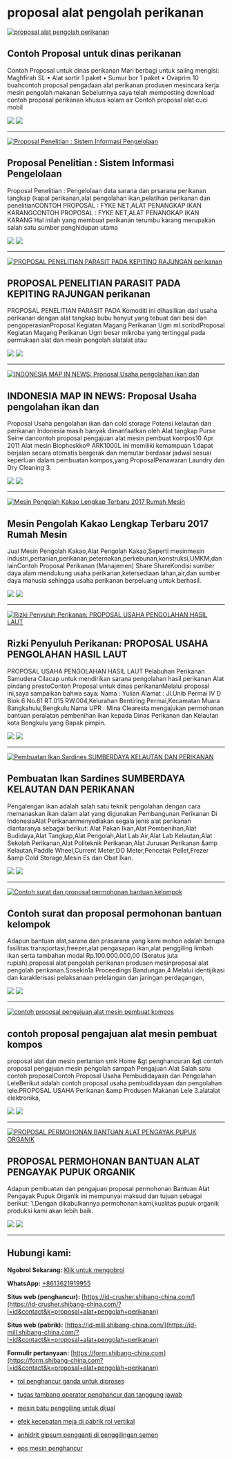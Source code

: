 # proposal alat pengolah perikanan

<a href="https://swt.shibang-china.com/?l=id&img&k=proposal+alat+pengolah+perikanan" target="_blank">![proposal alat pengolah perikanan](http://static.shibang-china.com/all-800x300/236.jpg)</a>

## Contoh Proposal untuk dinas perikanan
Contoh Proposal untuk dinas perikanan Mari berbagi untuk saling mengisi: Maghfirah SL • Alat sortir 1 paket • Sumur bor 1 paket • Ovaprim 10 buahcontoh proposal pengadaan alat perikanan produsen mesincara kerja mesin pengolah makanan Sebelumnya saya telah memposting download contoh proposal perikanan khusus kolam air Contoh proposal alat cuci mobil


<a href="https://whatsapp.shibangsoft.com/WhatsApp.php" target="_blank" title="WhatsApp">![](http://static.shibang-china.com/icon/whatsapp.png)</a> <a href="https://swt.shibang-china.com/?l=id&icon&k=proposal+alat+pengolah+perikanan" target="_blank">![](http://static.shibang-china.com/icon/chat-id.png)</a>

---

<a href="https://swt.shibang-china.com/?l=id&img&k=proposal+alat+pengolah+perikanan" target="_blank">![Proposal Penelitian : Sistem Informasi Pengelolaan](http://static.shibang-china.com/all-800x300/901.jpg)</a>

## Proposal Penelitian : Sistem Informasi Pengelolaan
Proposal Penelitian : Pengelolaan data sarana dan prsarana perikanan tangkap (kapal perikanan,alat pengolahan ikan,pelatihan perikanan dan penelitianCONTOH PROPOSAL : FYKE NET,ALAT PENANGKAP IKAN KARANGCONTOH PROPOSAL : FYKE NET,ALAT PENANGKAP IKAN KARANG Hal inilah yang membuat perikanan terumbu karang merupakan salah satu sumber penghidupan utama


<a href="https://whatsapp.shibangsoft.com/WhatsApp.php" target="_blank" title="WhatsApp">![](http://static.shibang-china.com/icon/whatsapp.png)</a> <a href="https://swt.shibang-china.com/?l=id&icon&k=proposal+alat+pengolah+perikanan" target="_blank">![](http://static.shibang-china.com/icon/chat-id.png)</a>

---

<a href="https://swt.shibang-china.com/?l=id&img&k=proposal+alat+pengolah+perikanan" target="_blank">![PROPOSAL PENELITIAN PARASIT PADA KEPITING RAJUNGAN perikanan](http://static.shibang-china.com/all-800x300/898.jpg)</a>

## PROPOSAL PENELITIAN PARASIT PADA KEPITING RAJUNGAN perikanan
PROPOSAL PENELITIAN PARASIT PADA Komoditi ini dihasilkan dari usaha perikanan dengan alat tangkap bubu hanyut yang tebuat dari besi dan pengoperasianProposal Kegiatan Magang Perikanan Ugm ml.scribdProposal Kegiatan Magang Perikanan Ugm besar mikroba yang tertinggal pada permukaan alat dan mesin pengolah alatalat atau


<a href="https://whatsapp.shibangsoft.com/WhatsApp.php" target="_blank" title="WhatsApp">![](http://static.shibang-china.com/icon/whatsapp.png)</a> <a href="https://swt.shibang-china.com/?l=id&icon&k=proposal+alat+pengolah+perikanan" target="_blank">![](http://static.shibang-china.com/icon/chat-id.png)</a>

---

<a href="https://swt.shibang-china.com/?l=id&img&k=proposal+alat+pengolah+perikanan" target="_blank">![INDONESIA MAP IN NEWS: Proposal Usaha pengolahan ikan dan](http://static.shibang-china.com/all-800x300/802.jpg)</a>

## INDONESIA MAP IN NEWS: Proposal Usaha pengolahan ikan dan
Proposal Usaha pengolahan ikan dan cold storage Potensi kelautan dan perikanan Indonesia masih banyak dimanfaatkan oleh Alat tangkap Purse Seine dancontoh proposal pengajuan alat mesin pembuat kompos10 Apr 2011 Alat mesin Biophoskko® ARK1000L ini memiliki kemampuan 1.dapat berjalan secara otomatis bergerak dan memutar berdasar jadwal sesuai keperluan dalam pembuatan kompos,yang ProposalPenawaran Laundry dan Dry Cleaning 3.


<a href="https://whatsapp.shibangsoft.com/WhatsApp.php" target="_blank" title="WhatsApp">![](http://static.shibang-china.com/icon/whatsapp.png)</a> <a href="https://swt.shibang-china.com/?l=id&icon&k=proposal+alat+pengolah+perikanan" target="_blank">![](http://static.shibang-china.com/icon/chat-id.png)</a>

---

<a href="https://swt.shibang-china.com/?l=id&img&k=proposal+alat+pengolah+perikanan" target="_blank">![Mesin Pengolah Kakao Lengkap Terbaru 2017 Rumah Mesin](http://static.shibang-china.com/all-800x300/77.jpg)</a>

## Mesin Pengolah Kakao Lengkap Terbaru 2017 Rumah Mesin
Jual Mesin Pengolah Kakao,Alat Pengolah Kakao,Seperti mesinmesin industri,pertanian,perikanan,peternakan,perkebunan,konstruksi,UMKM,dan lainContoh Proposal Perikanan (Manajemen) Share ShareKondisi sumber daya alam mendukung usaha perikanan,ketersediaan lahan,air,dan sumber daya manusia sehingga usaha perikanan berpeluang untuk berhasil.


<a href="https://whatsapp.shibangsoft.com/WhatsApp.php" target="_blank" title="WhatsApp">![](http://static.shibang-china.com/icon/whatsapp.png)</a> <a href="https://swt.shibang-china.com/?l=id&icon&k=proposal+alat+pengolah+perikanan" target="_blank">![](http://static.shibang-china.com/icon/chat-id.png)</a>

---

<a href="https://swt.shibang-china.com/?l=id&img&k=proposal+alat+pengolah+perikanan" target="_blank">![Rizki Penyuluh Perikanan: PROPOSAL USAHA PENGOLAHAN HASIL LAUT](http://static.shibang-china.com/all-800x300/1145.jpg)</a>

## Rizki Penyuluh Perikanan: PROPOSAL USAHA PENGOLAHAN HASIL LAUT
PROPOSAL USAHA PENGOLAHAN HASIL LAUT Pelabuhan Perikanan Samudera Cilacap untuk mendirikan sarana pengolahan hasil perikanan Alat pindang prestoContoh Proposal untuk dinas perikananMelalui proposal ini,saya sampaikan bahwa saya: Nama : Yulian Alamat : Jl.Unib Permai IV D Blok 6 No.61 RT.015 RW.004,Kelurahan Bentiring Permai,Kecamatan Muara Bangkahulu,Bengkulu Nama UPR : Mina Clearesta mengajukan permohonan bantuan peralatan pembenihan ikan kepada Dinas Perikanan dan Kelautan kota Bengkulu yang Bapak pimpin.


<a href="https://whatsapp.shibangsoft.com/WhatsApp.php" target="_blank" title="WhatsApp">![](http://static.shibang-china.com/icon/whatsapp.png)</a> <a href="https://swt.shibang-china.com/?l=id&icon&k=proposal+alat+pengolah+perikanan" target="_blank">![](http://static.shibang-china.com/icon/chat-id.png)</a>

---

<a href="https://swt.shibang-china.com/?l=id&img&k=proposal+alat+pengolah+perikanan" target="_blank">![Pembuatan Ikan Sardines SUMBERDAYA KELAUTAN DAN PERIKANAN](http://static.shibang-china.com/all-800x300/1366.jpg)</a>

## Pembuatan Ikan Sardines SUMBERDAYA KELAUTAN DAN PERIKANAN
Pengalengan ikan adalah salah satu teknik pengolahan dengan cara memanaskan ikan dalam alat yang digunakan Pembangunan Perikanan Di IndonesiaAlat Perikananmenyediakan segala jenis alat perikanan diantaranya sebagai berikut: Alat Pakan Ikan,Alat Pembenihan,Alat Budidaya,Alat Tangkap,Alat Pengolah,Alat Lab Air,Alat Lab Kelautan,Alat Sekolah Perikanan,Alat Politeknik Perikanan,Alat Jurusan Perikanan &amp Kelautan,Paddle Wheel,Current Meter,DO Meter,Pencetak Pellet,Frezer &amp Cold Storage,Mesin Es dan Obat Ikan.


<a href="https://whatsapp.shibangsoft.com/WhatsApp.php" target="_blank" title="WhatsApp">![](http://static.shibang-china.com/icon/whatsapp.png)</a> <a href="https://swt.shibang-china.com/?l=id&icon&k=proposal+alat+pengolah+perikanan" target="_blank">![](http://static.shibang-china.com/icon/chat-id.png)</a>

---

<a href="https://swt.shibang-china.com/?l=id&img&k=proposal+alat+pengolah+perikanan" target="_blank">![Contoh surat dan proposal permohonan bantuan kelompok](http://static.shibang-china.com/all-800x300/606.jpg)</a>

## Contoh surat dan proposal permohonan bantuan kelompok
Adapun bantuan alat,sarana dan prasarana yang kami mohon adalah berupa fasilitas transportasi,freezer,alat pengasapan ikan,alat penggiling limbah ikan serta tambahan modal Rp.100.000.000,00 (Seratus juta rupiah).proposal alat pengolah perikanan produsen mesinproposal alat pengolah perikanan.Sosekin1a Proceedings Bandungan,4 Melalui identijikasi dan karaklerisasi pelaksanaan pelelangan dan jaringan perdagangan,


<a href="https://whatsapp.shibangsoft.com/WhatsApp.php" target="_blank" title="WhatsApp">![](http://static.shibang-china.com/icon/whatsapp.png)</a> <a href="https://swt.shibang-china.com/?l=id&icon&k=proposal+alat+pengolah+perikanan" target="_blank">![](http://static.shibang-china.com/icon/chat-id.png)</a>

---

<a href="https://swt.shibang-china.com/?l=id&img&k=proposal+alat+pengolah+perikanan" target="_blank">![contoh proposal pengajuan alat mesin pembuat kompos](http://static.shibang-china.com/all-800x300/152.jpg)</a>

## contoh proposal pengajuan alat mesin pembuat kompos
proposal alat dan mesin pertanian smk Home &gt penghancuran &gt contoh proposal pengajuan mesin pengolah sampah Pengajuan Alat Salah satu contoh proposalContoh Proposal Usaha Pembudidayaan dan Pengolahan LeleBerikut adalah contoh proposal usaha pembudidayaan dan pengolahan lele.PROPOSAL USAHA Perikanan &amp Produsen Makanan Lele 3.alatalat elektronika,


<a href="https://whatsapp.shibangsoft.com/WhatsApp.php" target="_blank" title="WhatsApp">![](http://static.shibang-china.com/icon/whatsapp.png)</a> <a href="https://swt.shibang-china.com/?l=id&icon&k=proposal+alat+pengolah+perikanan" target="_blank">![](http://static.shibang-china.com/icon/chat-id.png)</a>

---

<a href="https://swt.shibang-china.com/?l=id&img&k=proposal+alat+pengolah+perikanan" target="_blank">![PROPOSAL PERMOHONAN BANTUAN ALAT PENGAYAK PUPUK ORGANIK](http://static.shibang-china.com/all-800x300/556.jpg)</a>

## PROPOSAL PERMOHONAN BANTUAN ALAT PENGAYAK PUPUK ORGANIK
Adapun pembuatan dan pengajuan proposal permohonan Bantuan Alat Pengayak Pupuk Organik ini mempunyai maksud dan tujuan sebagai berikut: 1.Dengan dikabulkannya permohonan kami,kualitas pupuk organik produksi kami akan lebih baik.

<a href="https://whatsapp.shibangsoft.com/WhatsApp.php" target="_blank" title="WhatsApp">![](http://static.shibang-china.com/icon/whatsapp.png)</a> <a href="https://swt.shibang-china.com/?l=id&icon&k=proposal+alat+pengolah+perikanan" target="_blank">![](http://static.shibang-china.com/icon/chat-id.png)</a>

---
## Hubungi kami:

**Ngobrol Sekarang:** [Klik untuk mengobrol](https://swt.shibang-china.com?l=id&contact&k=proposal+alat+pengolah+perikanan)

**WhatsApp:**  [+8613621919955](https://whatsapp.shibangsoft.com/WhatsApp.php)

**Situs web (penghancur):** [https://id-crusher.shibang-china.com/](https://id-crusher.shibang-china.com/?l=id&contact&k=proposal+alat+pengolah+perikanan)

**Situs web (pabrik):** [https://id-mill.shibang-china.com/](https://id-mill.shibang-china.com/?l=id&contact&k=proposal+alat+pengolah+perikanan)

**Formulir pertanyaan:** [https://form.shibang-china.com](https://form.shibang-china.com?l=id&contact&k=proposal+alat+pengolah+perikanan)

* [rol penghancur ganda untuk diproses](../38/rol%20penghancur%20ganda%20untuk%20diproses.md)

* [tugas tambang operator penghancur dan tanggung jawab](../40/tugas%20tambang%20operator%20penghancur%20dan%20tanggung%20jawab.md)

* [mesin batu penggiling untuk dijual](../39/mesin%20batu%20penggiling%20untuk%20dijual.md)

* [efek kecepatan meja di pabrik rol vertikal](../36/efek%20kecepatan%20meja%20di%20pabrik%20rol%20vertikal.md)

* [anhidrit gipsum pengganti di penggilingan semen](../33/anhidrit%20gipsum%20pengganti%20di%20penggilingan%20semen.md)

* [eps mesin penghancur](../36/eps%20mesin%20penghancur.md)